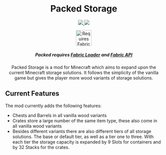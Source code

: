 <h1 style="text-align: center;">
    Packed Storage
</h1>

<div style="text-align: center;">
    <a href="https://www.curseforge.com/minecraft/mc-mods/packed-storage">
        <img src="http://cf.way2muchnoise.eu/full_403096_downloads.svg"/>
    </a>
    <!-- keep space -->
    <a href="https://www.curseforge.com/minecraft/mc-mods/packed-storage">
        <img src="https://cf.way2muchnoise.eu/versions/403096_latest.svg"/>
    </a>
</div>


<p style="text-align: center;">
    <a href="https://www.curseforge.com/minecraft/mc-mods/fabric-api">
        <img title="Requires Fabric API" height="50" src="https://i.imgur.com/Ol1Tcf8.png">
    </a>
</p>

<h5 style="text-align: center;">
    Packed requires <a href="https://fabricmc.net/use/">Fabric Loader</a> and
    <a href="https://www.curseforge.com/minecraft/mc-mods/fabric-api">Fabric API</a>
</h5>

<p style="text-align: center;">
    Packed Storage is a mod for Minecraft which aims to expand upon the current Minecraft storage solutions.
    It follows the simplicity of the vanilla game but gives the player more wood variants of storage solutions.
</p>

<section>
    <h2>Current Features</h2>
    The mod currently adds the following features:
    <ul>
        <li>Chests and Barrels in all vanilla wood variants</li>
        <li>Crates store a large number of the same item type, these also come in all vanilla wood variants</li>
        <li>Besides different variants there are also different tiers of all storage solutions. The base or default
        tier, as well as a tier one to three. With each tier the storage capacity is expanded by 9 Slots for containers and by 32 Stacks for the crates.
    </ul>
</section>
